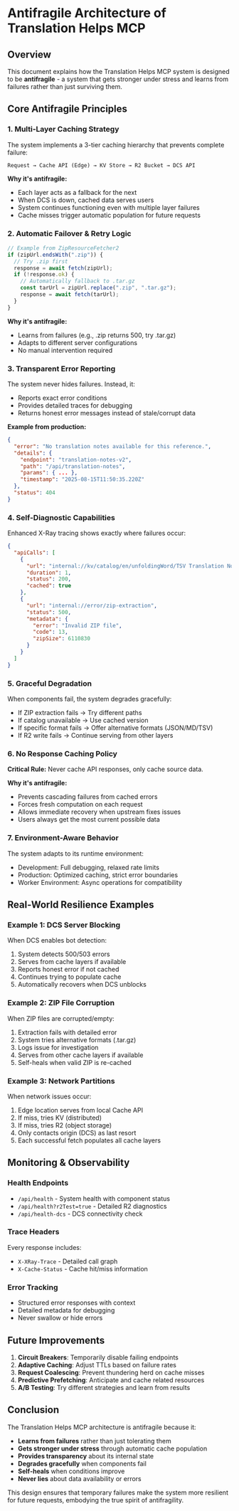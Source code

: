 # Antifragile Architecture of Translation Helps MCP

## Overview

This document explains how the Translation Helps MCP system is designed to be **antifragile** - a system that gets stronger under stress and learns from failures rather than just surviving them.

## Core Antifragile Principles

### 1. Multi-Layer Caching Strategy

The system implements a 3-tier caching hierarchy that prevents complete failure:

```
Request → Cache API (Edge) → KV Store → R2 Bucket → DCS API
```

**Why it's antifragile:**

- Each layer acts as a fallback for the next
- When DCS is down, cached data serves users
- System continues functioning even with multiple layer failures
- Cache misses trigger automatic population for future requests

### 2. Automatic Failover & Retry Logic

```javascript
// Example from ZipResourceFetcher2
if (zipUrl.endsWith(".zip")) {
  // Try .zip first
  response = await fetch(zipUrl);
  if (!response.ok) {
    // Automatically fallback to .tar.gz
    const tarUrl = zipUrl.replace(".zip", ".tar.gz");
    response = await fetch(tarUrl);
  }
}
```

**Why it's antifragile:**

- Learns from failures (e.g., .zip returns 500, try .tar.gz)
- Adapts to different server configurations
- No manual intervention required

### 3. Transparent Error Reporting

The system never hides failures. Instead, it:

- Reports exact error conditions
- Provides detailed traces for debugging
- Returns honest error messages instead of stale/corrupt data

**Example from production:**

```json
{
  "error": "No translation notes available for this reference.",
  "details": {
    "endpoint": "translation-notes-v2",
    "path": "/api/translation-notes",
    "params": { ... },
    "timestamp": "2025-08-15T11:50:35.220Z"
  },
  "status": 404
}
```

### 4. Self-Diagnostic Capabilities

Enhanced X-Ray tracing shows exactly where failures occur:

```json
{
  "apiCalls": [
    {
      "url": "internal://kv/catalog/en/unfoldingWord/TSV Translation Notes",
      "duration": 1,
      "status": 200,
      "cached": true
    },
    {
      "url": "internal://error/zip-extraction",
      "status": 500,
      "metadata": {
        "error": "Invalid ZIP file",
        "code": 13,
        "zipSize": 6110830
      }
    }
  ]
}
```

### 5. Graceful Degradation

When components fail, the system degrades gracefully:

- If ZIP extraction fails → Try different paths
- If catalog unavailable → Use cached version
- If specific format fails → Offer alternative formats (JSON/MD/TSV)
- If R2 write fails → Continue serving from other layers

### 6. No Response Caching Policy

**Critical Rule:** Never cache API responses, only cache source data.

**Why it's antifragile:**

- Prevents cascading failures from cached errors
- Forces fresh computation on each request
- Allows immediate recovery when upstream fixes issues
- Users always get the most current possible data

### 7. Environment-Aware Behavior

The system adapts to its runtime environment:

- Development: Full debugging, relaxed rate limits
- Production: Optimized caching, strict error boundaries
- Worker Environment: Async operations for compatibility

## Real-World Resilience Examples

### Example 1: DCS Server Blocking

When DCS enables bot detection:

1. System detects 500/503 errors
2. Serves from cache layers if available
3. Reports honest error if not cached
4. Continues trying to populate cache
5. Automatically recovers when DCS unblocks

### Example 2: ZIP File Corruption

When ZIP files are corrupted/empty:

1. Extraction fails with detailed error
2. System tries alternative formats (.tar.gz)
3. Logs issue for investigation
4. Serves from other cache layers if available
5. Self-heals when valid ZIP is re-cached

### Example 3: Network Partitions

When network issues occur:

1. Edge location serves from local Cache API
2. If miss, tries KV (distributed)
3. If miss, tries R2 (object storage)
4. Only contacts origin (DCS) as last resort
5. Each successful fetch populates all cache layers

## Monitoring & Observability

### Health Endpoints

- `/api/health` - System health with component status
- `/api/health?r2Test=true` - Detailed R2 diagnostics
- `/api/health-dcs` - DCS connectivity check

### Trace Headers

Every response includes:

- `X-XRay-Trace` - Detailed call graph
- `X-Cache-Status` - Cache hit/miss information

### Error Tracking

- Structured error responses with context
- Detailed metadata for debugging
- Never swallow or hide errors

## Future Improvements

1. **Circuit Breakers**: Temporarily disable failing endpoints
2. **Adaptive Caching**: Adjust TTLs based on failure rates
3. **Request Coalescing**: Prevent thundering herd on cache misses
4. **Predictive Prefetching**: Anticipate and cache related resources
5. **A/B Testing**: Try different strategies and learn from results

## Conclusion

The Translation Helps MCP architecture is antifragile because it:

- **Learns from failures** rather than just tolerating them
- **Gets stronger under stress** through automatic cache population
- **Provides transparency** about its internal state
- **Degrades gracefully** when components fail
- **Self-heals** when conditions improve
- **Never lies** about data availability or errors

This design ensures that temporary failures make the system more resilient for future requests, embodying the true spirit of antifragility.
